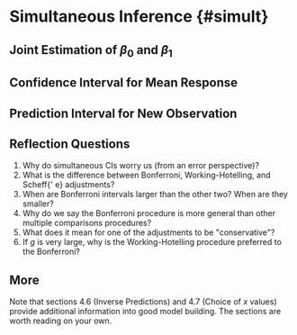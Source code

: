 
# Simultaneous Inference {#simult}





## Joint Estimation of $\beta_0$ and $\beta_1$

## Confidence Interval for Mean Response

## Prediction Interval for New Observation

## Reflection Questions
1. Why do simultaneous CIs worry us (from an error perspective)?
2. What is the difference between Bonferroni, Working-Hotelling, and Scheff{\' e} adjustments?
3. When are Bonferroni intervals larger than the other two?  When are they smaller?
4. Why do we say the Bonferroni procedure is more general than other multiple comparisons procedures?
5. What does it mean for one of the adjustments to be "conservative"?
6. If $g$ is very large, why is the Working-Hotelling procedure preferred to the Bonferroni?

## More

Note that sections 4.6 (Inverse Predictions) and 4.7 (Choice of $x$ values) provide additional information into good model building.  The sections are worth reading on your own.
